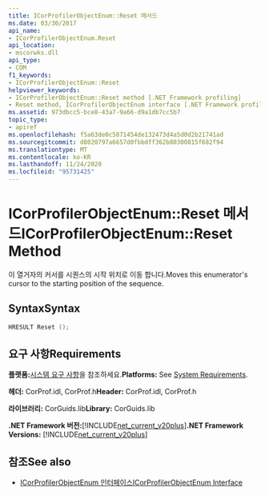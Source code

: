 ```yaml
---
title: ICorProfilerObjectEnum::Reset 메서드
ms.date: 03/30/2017
api_name:
- ICorProfilerObjectEnum.Reset
api_location:
- mscorwks.dll
api_type:
- COM
f1_keywords:
- ICorProfilerObjectEnum::Reset
helpviewer_keywords:
- ICorProfilerObjectEnum::Reset method [.NET Framework profiling]
- Reset method, ICorProfilerObjectEnum interface [.NET Framework profiling]
ms.assetid: 973dbcc5-bce8-43a7-9a66-d9a1db7cc5b7
topic_type:
- apiref
ms.openlocfilehash: f5a63de0c5871454de132473d4a5d0d2b21741ad
ms.sourcegitcommit: d8020797a6657d0fbbdff362b80300815f682f94
ms.translationtype: MT
ms.contentlocale: ko-KR
ms.lasthandoff: 11/24/2020
ms.locfileid: "95731425"
---
```

# <a name="icorprofilerobjectenumreset-method"></a><span data-ttu-id="fc190-102">ICorProfilerObjectEnum::Reset 메서드</span><span class="sxs-lookup"><span data-stu-id="fc190-102">ICorProfilerObjectEnum::Reset Method</span></span>

<span data-ttu-id="fc190-103">이 열거자의 커서를 시퀀스의 시작 위치로 이동 합니다.</span><span class="sxs-lookup"><span data-stu-id="fc190-103">Moves this enumerator's cursor to the starting position of the sequence.</span></span>  
  
## <a name="syntax"></a><span data-ttu-id="fc190-104">Syntax</span><span class="sxs-lookup"><span data-stu-id="fc190-104">Syntax</span></span>  
  
```cpp  
HRESULT Reset ();  
```  
  
## <a name="requirements"></a><span data-ttu-id="fc190-105">요구 사항</span><span class="sxs-lookup"><span data-stu-id="fc190-105">Requirements</span></span>  

 <span data-ttu-id="fc190-106">**플랫폼:**[시스템 요구 사항](../../get-started/system-requirements.md)을 참조하세요.</span><span class="sxs-lookup"><span data-stu-id="fc190-106">**Platforms:** See [System Requirements](../../get-started/system-requirements.md).</span></span>  
  
 <span data-ttu-id="fc190-107">**헤더:** CorProf.idl, CorProf.h</span><span class="sxs-lookup"><span data-stu-id="fc190-107">**Header:** CorProf.idl, CorProf.h</span></span>  
  
 <span data-ttu-id="fc190-108">**라이브러리:** CorGuids.lib</span><span class="sxs-lookup"><span data-stu-id="fc190-108">**Library:** CorGuids.lib</span></span>  
  
 <span data-ttu-id="fc190-109">**.NET Framework 버전:**[!INCLUDE[net_current_v20plus](../../../../includes/net-current-v20plus-md.md)]</span><span class="sxs-lookup"><span data-stu-id="fc190-109">**.NET Framework Versions:** [!INCLUDE[net_current_v20plus](../../../../includes/net-current-v20plus-md.md)]</span></span>  
  
## <a name="see-also"></a><span data-ttu-id="fc190-110">참조</span><span class="sxs-lookup"><span data-stu-id="fc190-110">See also</span></span>

- [<span data-ttu-id="fc190-111">ICorProfilerObjectEnum 인터페이스</span><span class="sxs-lookup"><span data-stu-id="fc190-111">ICorProfilerObjectEnum Interface</span></span>](icorprofilerobjectenum-interface.md)
